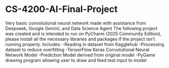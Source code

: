 # CS-4200-AI-Final-Project
Very basic convolutional neural network made with assistance from Deepseek, Google Gemini, and Data Science Agent
The following project was created and is intended to run on PyCharm (2025 Community Edition), please install all the necessary libraries and packages if the project isn't running properly.
Includes:
	-Reading in dataset from Kagglehub
	-Processing dataset to reduce overfitting
	-TensorFlow Keras Convolutional Neural Network Model
	-Prediction Model derived from original model
	-PyGame drawing program allowing user to draw and feed test input to model